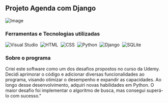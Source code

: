 ## Projeto Agenda com Django

![Image](https://github.com/user-attachments/assets/05977c40-1b99-4073-9423-ee7b1cc0d070)

### Ferramentas e Tecnologias utilizadas
![Visual Studio](https://img.shields.io/badge/-Visual%20Studio-0D1117?style=for-the-badge&logo=visualstudio&logoColor=C8A2C8&labelColor=0D1117)&nbsp;
![HTML](https://img.shields.io/badge/-HTML-0D1117?style=for-the-badge&logo=html5&labelColor=0D1117)&nbsp;
![CSS](https://img.shields.io/badge/-CSS-0D1117?style=for-the-badge&logo=CSS3&logoColor=1572B6&labelColor=0D1117)&nbsp;
![Python](https://img.shields.io/badge/-python-0D1117?style=for-the-badge&logo=python&logoColor=1572B6&labelColor=0D1117)&nbsp;
![Django](https://img.shields.io/badge/-Django-0D1117?style=for-the-badge&logo=django&logoColor=008000&labelColor=0D1117)&nbsp;
![SQLite](https://img.shields.io/badge/-sqlite-0D1117?style=for-the-badge&logo=sqlite&labelColor=0D1117)&nbsp;




### Sobre o programa
<p>
  Criei este software como um dos desafios propostos no curso da Udemy. 
  Decidi aprimorar o código e adicionar diversas funcionalidades ao programa, 
  visando otimizar o desempenho e expandir as capacidades. 
  Ao longo desse desenvolvimento, adquiri novas habilidades em Python. 
  O maior desafio foi implementar o algoritmo de busca, mas consegui superá-lo com sucesso."
</p>
